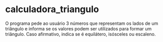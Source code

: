 # calculadora_triangulo
O programa pede ao usuário 3 números que representam os lados de um triângulo e informa se os valores podem ser utilizados para formar um triângulo. Caso afirmativo, indica se é equilátero, isósceles ou escaleno.
